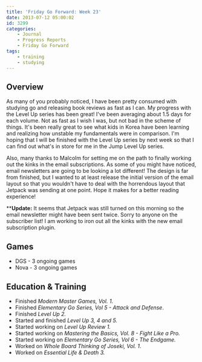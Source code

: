 ```yaml
---
title: 'Friday Go Forward: Week 23'
date: 2013-07-12 05:00:02
id: 3299
categories:
	- Journal
	- Progress Reports
	- Friday Go Forward
tags:
	- training
	- studying
---
```


## **Overview**

As many of you probably noticed, I have been pretty consumed with studying go and releasing book reviews as fast as I can. My progress with the Level Up series has been great! I've been averaging about 1.5 days for each volume. Not as fast as I wish I was, but not bad in the scheme of things. It's been really great to see what kids in Korea have been learning and realizing how unstable my fundamentals were in comparison. I'm hoping that I will be finished with the Level Up series by next week so that I can find out what's in store for me in the Jump Level Up series.

Also, many thanks to Malcolm for setting me on the path to finally working out the kinks in the email subscriptions. As some of you might have noticed, email newsletters are going to be looking a lot different! The design is far from finished, but I wanted to at least release the initial version of the email layout so that you wouldn't have to deal with the horrendous layout that Jetpack was sending at one point. Hope it makes for a better reading experience!

****Update:** It seems that Jetpack was still turned on this morning so the email newsletter might have been sent twice. Sorry to anyone on the subscriber list! I am working to iron out all the kinks with the new email subscription plugin.

## **Games**

*   DGS - 3 ongoing games
*   Nova - 3 ongoing games

## **Education &amp; Training**

*   Finished _Modern Master Games, Vol. 1_.
*   Finished _Elementary Go Series, Vol 5 - Attack and Defense_.
*   Finished _Level Up 2._
*   Started and finished _Level Up 3, 4 and 5._
*   Started working on _Level Up Review 1._
*   Started working on _Mastering the Basics, Vol. 8 - Fight Like a Pro._
*   Started working on _Elementary Go Series, Vol 6 - The Endgame._
*   Worked on _Whole Board Thinking of Joseki, Vol. 1_.
*   Worked on _Essential Life &amp; Death 3._
